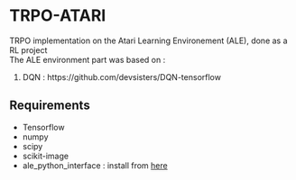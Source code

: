 # TRPO-ATARI

TRPO implementation on the Atari Learning Environement (ALE), done as a RL project </br>
The ALE environment part was based on :
<ol>
<li> DQN : https://github.com/devsisters/DQN-tensorflow </li>
</ol>

<h2>Requirements</h2>

- Tensorflow
- numpy
- scipy
- scikit-image
- ale_python_interface : install from <a href="https://github.com/mgbellemare/Arcade-Learning-Environment">here</a>
